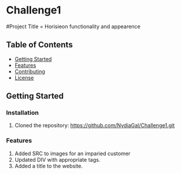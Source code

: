 # Challenge1

#Project Title = Horisieon functionality and appearence

## Table of Contents
- [Getting Started](#getting-started)
- [Features](#features)
- [Contributing](#contributing)
- [License](#license)

## Getting Started
### Installation
1. Cloned the repository: https://github.com/NydiaGal/Challenge1.git

### Features
1. Added SRC to images for an imparied customer
2. Updated DIV with appropriate tags.
3. Added a title to the website.
